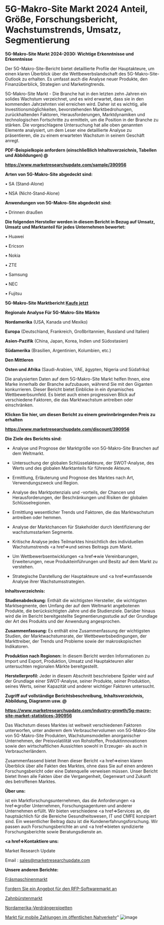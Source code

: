 # 5G-Makro-Site Markt 2024 Anteil, Größe, Forschungsbericht, Wachstumstrends, Umsatz, Segmentierung

<strong>5G-Makro-Site Markt 2024-2030: Wichtige Erkenntnisse und Erkenntnisse</strong>

Der 5G-Makro-Site-Bericht bietet detaillierte Profile der Hauptakteure, um einen klaren Überblick über die Wettbewerbslandschaft des 5G-Makro-Site-Outlook zu erhalten. Es umfasst auch die Analyse neuer Produkte, den Finanzüberblick, Strategien und Marketingtrends.

5G-Makro-Site Markt - Die Branche hat in den letzten zehn Jahren ein solides Wachstum verzeichnet, und es wird erwartet, dass sie in den kommenden Jahrzehnten viel erreichen wird. Daher ist es wichtig, alle Investitionsmöglichkeiten, bevorstehenden Marktbedrohungen, zurückhaltenden Faktoren, Herausforderungen, Marktdynamiken und technologischen Fortschritte zu ermitteln, um die Position in der Branche zu stärken. Die vorgeschlagene Untersuchung hat alle oben genannten Elemente analysiert, um dem Leser eine detaillierte Analyse zu präsentieren, die zu einem erwarteten Wachstum in seinem Geschäft anregt.



<strong><b>PDF-Beispielkopie anfordern (einschließlich Inhaltsverzeichnis, Tabellen und Abbildungen) @ </b></strong>

<strong><a href=https://www.marketresearchupdate.com/sample/390956>

<strong>https://www.marketresearchupdate.com/sample/390956</u></a></strong></strong>



<strong>Arten von 5G-Makro-Site abgedeckt sind:</strong>

• SA (Stand-Alone)

• NSA (Nicht-Stand-Alone)



<strong>Anwendungen von 5G-Makro-Site abgedeckt sind:</strong>

• Drinnen draußen



<strong>Die folgenden Hersteller werden in diesem Bericht in Bezug auf Umsatz, Umsatz und Marktanteil für jedes Unternehmen bewertet:</strong>

• Huawei

• Ericson

• Nokia

• ZTE

• Samsung

• NEC

• Fujitsu



<strong>5G-Makro-Site Marktbericht <a href=https://www.marketresearchupdate.com/buynow/390956>Kaufe jetzt</a></strong>



<strong>Regionale Analyse Für 5G-Makro-Site Märkte</strong>



<strong>Nordamerika</strong> (USA, Kanada und Mexiko)



<strong>Europa</strong> (Deutschland, Frankreich, Großbritannien, Russland und Italien)



<strong>Asien-Pazifik</strong> (China, Japan, Korea, Indien und Südostasien)



<strong>Südamerika</strong> (Brasilien, Argentinien, Kolumbien, etc.)



<strong>Den Mittleren</strong> 

<strong>Osten und Afrika</strong> (Saudi-Arabien, VAE, ägypten, Nigeria und Südafrika)

Die analysierten Daten auf dem 5G-Makro-Site Markt helfen Ihnen, eine Marke innerhalb der Branche aufzubauen, während Sie mit den Giganten konkurrieren. Dieser Bericht bietet Einblicke in ein dynamisches Wettbewerbsumfeld. Es bietet auch einen progressiven Blick auf verschiedene Faktoren, die das Marktwachstum antreiben oder einschränken.



<strong>Klicken Sie hier, um diesen Bericht zu einem gewinnbringenden Preis zu erhalten
</strong>

<strong><a href=https://www.marketresearchupdate.com/discount/390956>https://www.marketresearchupdate.com/discount/390956</b></u></strong></a>



<strong>Die Ziele des Berichts sind:</strong>

- Analyse und Prognose der Marktgröße von 5G-Makro-Site Branchen auf dem Weltmarkt.

- Untersuchung der globalen Schlüsselakteure, der SWOT-Analyse, des Werts und des globalen Marktanteils für führende Akteure.

- Ermittlung, Erläuterung und Prognose des Marktes nach Art, Verwendungszweck und Region.

- Analyse des Marktpotenzials und -vorteils, der Chancen und Herausforderungen, der Beschränkungen und Risiken der globalen Schlüsselregionen.

- Ermittlung wesentlicher Trends und Faktoren, die das Marktwachstum antreiben oder hemmen.

- Analyse der Marktchancen für Stakeholder durch Identifizierung der wachstumsstarken Segmente.

- Kritische Analyse jedes Teilmarktes hinsichtlich des individuellen Wachstumstrends <a href=>und</a> seines Beitrags zum Markt.

- Um Wettbewerbsentwicklungen <a href=>wie</a> Vereinbarungen, Erweiterungen, neue Produkteinführungen und Besitz auf dem Markt zu verstehen.

- Strategische Darstellung der Hauptakteure und <a href=>umfas</a>sende Analyse ihrer Wachstumsstrategien.



<strong>Inhaltsverzeichnis:</strong>



<strong>Studienabdeckung:</strong> Enthält die wichtigsten Hersteller, die wichtigsten Marktsegmente, den Umfang der auf dem Weltmarkt angebotenen Produkte, die berücksichtigten Jahre und die Studienziele. Darüber hinaus wird die im Bericht bereitgestellte Segmentierungsstudie auf der Grundlage der Art des Produkts und der Anwendung angesprochen.



<strong>Zusammenfassung:</strong> Es enthält eine Zusammenfassung der wichtigsten Studien, der Marktwachstumsrate, der Wettbewerbsbedingungen, der Markttreiber, der Trends und Probleme sowie der makroskopischen Indikatoren.



<strong>Produktion nach Regionen:</strong> In diesem Bericht werden Informationen zu Import und Export, Produktion, Umsatz und Hauptakteuren aller untersuchten regionalen Märkte bereitgestellt.



<strong>Herstellerprofil:</strong> Jeder in diesem Abschnitt beschriebene Spieler wird auf der Grundlage einer SWOT-Analyse, seiner Produkte, seiner Produktion, seines Werts, seiner Kapazität und anderer wichtiger Faktoren untersucht.



<strong><b>Zugriff auf vollständige Berichtsbeschreibung, Inhaltsverzeichnis, Abbildung, Diagramm usw. @ </b></strong>

<strong><a href=https://www.marketresearchupdate.com/industry-growth/5g-macro-site-market-statistices-390956>https://www.marketresearchupdate.com/industry-growth/5g-macro-site-market-statistices-390956</a></strong>

Das Wachstum dieses Marktes ist weltweit verschiedenen Faktoren unterworfen, unter anderem dem Verbrauchervolumen von 5G-Makro-Site von 5G-Makro-Site Produkten, Wachstumsmodellen anorganischer Unternehmen, der Preisvolatilität von Rohstoffen, Produktinnovationen sowie den wirtschaftlichen Aussichten sowohl in Erzeuger- als auch in Verbraucherländern.

Zusammenfassend bietet Ihnen dieser Bericht <a href=>einen</a> klaren Überblick über alle Fakten des Marktes, ohne dass Sie auf einen anderen Forschungsbericht oder eine Datenquelle verweisen müssen. Unser Bericht bietet Ihnen alle Fakten über die Vergangenheit, Gegenwart und Zukunft des betroffenen Marktes.



<strong>Über uns:</strong>

 ist ein Marktforschungsunternehmen, das die Anforderungen <a href=>großer</a> Unternehmen, Forschungsagenturen und anderer Unternehmen erfüllt. Wir bieten verschiedene <a href=>Services</a> an, die hauptsächlich für die Bereiche Gesundheitswesen, IT und CMFE konzipiert sind. Ein wesentlicher Beitrag dazu ist die Kundenerfahrungsforschung. Wir passen auch Forschungsberichte an und <a href=>bieten</a> syndizierte Forschungsberichte sowie Beratungsdienste an.



<strong><a href=>Kontaktiere uns:</a></strong>

Market Research Update

Email : sales@marketresearchupdate.com



<strong>Unsere anderen Berichte:</strong>

<a href=https://www.linkedin.com/pulse/milling-machine-market-2023-top-key-players-types>Fräsmaschinenmarkt</a>

<a href=https://www.linkedin.com/pulse/request-proposal-rfp-software-market-size-industry>Fordern Sie ein Angebot für den RFP-Softwaremarkt an</a>

<a href=https://www.linkedin.com/pulse/toothbrush-market-2023-remarking-enormous-growth-recent>Zahnbürstenmarkt</a>

<a href=https://www.linkedin.com/pulse/north-america-positive-displacement-pipettes>Nordamerika-Verdrängerpipetten</a>

<a href=https://www.linkedin.com/pulse/transit-mobile-payments-market-2023-2030-syd9c/>Markt für mobile Zahlungen im öffentlichen Nahverkehr</a>"
![image](https://github.com/Gayatrikarjule/Market-Analysis-361/assets/97346546/2968354b-5b18-4b28-b6ac-0ad2d77649f7)
